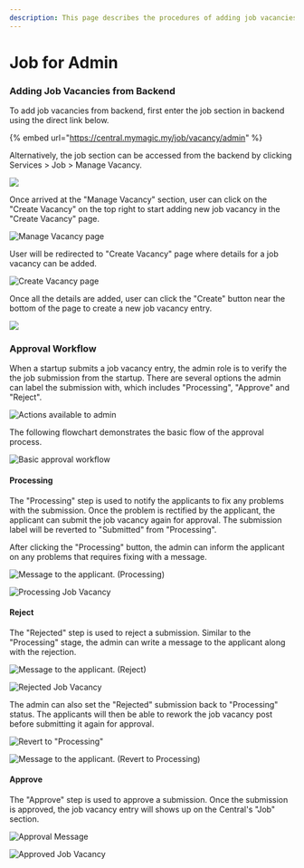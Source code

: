 ```yaml
---
description: This page describes the procedures of adding job vacancies from the backend
---
```


# Job for Admin

### Adding Job Vacancies from Backend

To add job vacancies from backend, first enter the job section in backend using the direct link below.

{% embed url="https://central.mymagic.my/job/vacancy/admin" %}

Alternatively, the job section can be accessed from the backend by clicking Services &gt; Job &gt; Manage Vacancy.

![](../../../.gitbook/assets/2021-04-28.png)

Once arrived at the "Manage Vacancy" section, user can click on the "Create Vacancy" on the top right to start adding new job vacancy in the "Create Vacancy" page.

![Manage Vacancy page](../../../.gitbook/assets/2021-04-28-6-.png)

User will be redirected to "Create Vacancy" page where details for a job vacancy can be added.

![Create Vacancy page](../../../.gitbook/assets/2021-04-27-31-.png)

Once all the details are added, user can click the "Create" button near the bottom of the page to create a new job vacancy entry.

![](../../../.gitbook/assets/2021-04-27-32-%20%281%29.png)

### Approval Workflow

When a startup submits a job vacancy entry, the admin role is to verify the the job submission from the startup. There are several options the admin can label the submission with, which includes "Processing", "Approve" and "Reject".

![Actions available to admin](../../../.gitbook/assets/2021-04-28-9-.png)

The following flowchart demonstrates the basic flow of the approval process.

![Basic approval workflow](../../../.gitbook/assets/untitled-diagram-1-.png)

#### Processing

The "Processing" step is used to notify the applicants to fix any problems with the submission. Once the problem is rectified by the applicant, the applicant can submit the job vacancy again for approval. The submission label will be reverted to "Submitted" from "Processing".

After clicking the "Processing" button, the admin can inform the applicant on any problems that requires fixing with a message. 

![Message to the applicant. \(Processing\)](../../../.gitbook/assets/2021-04-28-24-.png)

![Processing Job Vacancy](../../../.gitbook/assets/2021-04-28-16-%20%281%29.png)

#### Reject

The "Rejected" step is used to reject a submission. Similar to the "Processing" stage, the admin can write a message to the applicant along with the rejection.

![Message to the applicant. \(Reject\)](../../../.gitbook/assets/2021-04-28-11-.png)

![Rejected Job Vacancy](../../../.gitbook/assets/2021-04-28-12-.png)

The admin can also set the "Rejected" submission back to "Processing" status. The applicants will then be able to rework the job vacancy post before submitting it again for approval.

![Revert to &quot;Processing&quot;](../../../.gitbook/assets/2021-04-28-13-.png)

![Message to the applicant. \(Revert to Processing\)](../../../.gitbook/assets/2021-04-28-15-.png)

#### Approve

The "Approve" step is used to approve a submission. Once the submission is approved, the job vacancy entry will shows up on the Central's "Job" section.

![Approval Message](../../../.gitbook/assets/2021-04-28-17-.png)

![Approved Job Vacancy](../../../.gitbook/assets/2021-04-28-18-.png)



